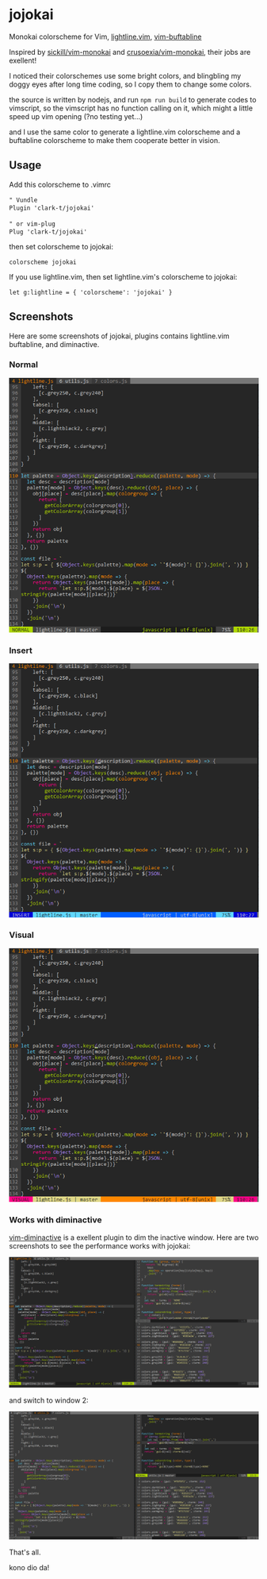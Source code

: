 # jojokai

Monokai colorscheme for Vim, [lightline.vim](https://github.com/itchyny/lightline.vim), [vim-buftabline](https://github.com/api/vim-buftabline)

Inspired by [sickill/vim-monokai](https://github.com/sickill/vim-monokai) and [crusoexia/vim-monokai](https://github.com/crusoexia/vim-monokai), their jobs are exellent!

I noticed their colorschemes use some bright colors, and blingbling my doggy eyes after long time coding, so I copy them to change some colors.

the source is written by nodejs, and run `npm run build` to generate codes to vimscript, so the vimscript has no function calling on it, which might a little speed up vim opening (?no testing yet...)

and I use the same color to generate a lightline.vim colorscheme and a buftabline colorscheme to make them cooperate better in vision.
## Usage

Add this colorscheme to .vimrc

```vimscript
" Vundle
Plugin 'clark-t/jojokai'

" or vim-plug
Plug 'clark-t/jojokai'
```

then set colorscheme to jojokai:

```vimscript
colorscheme jojokai
```

If you use lightline.vim, then set lightline.vim's colorscheme to
jojokai:

```vimscript
let g:lightline = { 'colorscheme': 'jojokai' }
```

## Screenshots

Here are some screenshots of jojokai, plugins contains lightline.vim buftabline, and diminactive.

### Normal

![normal mode](./screenshots/normal.png)

### Insert

![insert mode](./screenshots/insert.png)

### Visual

![visual mode](./screenshots/visual.png)

### Works with diminactive

[vim-diminactive](https://github.com/blueeyed/vim-diminactive) is a
exellent plugin to dim the inactive window. Here are two screenshots to
see the performance works with jojokai:

![active window in window 1](./screenshots/full.png)

and switch to window 2:

![switch to window 3](./screenshots/switch-2.png)

That's all.

kono dio da!

